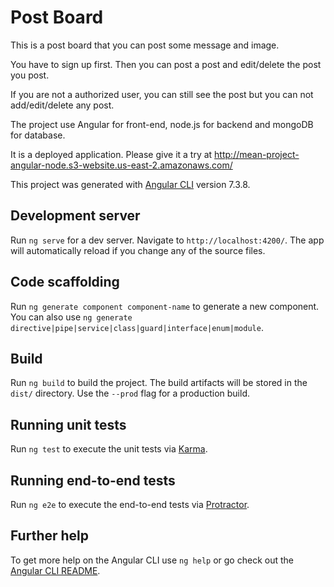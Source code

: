 # Post Board

This is a post board that you can post some message and image.

You have to sign up first. Then you can post a post and edit/delete the post you post.

If you are not a authorized user, you can still see the post but you can not add/edit/delete any post.

The project use Angular for front-end, node.js for backend and mongoDB for database.

It is a deployed application. Please give it a try at http://mean-project-angular-node.s3-website.us-east-2.amazonaws.com/

This project was generated with [Angular CLI](https://github.com/angular/angular-cli) version 7.3.8.

## Development server

Run `ng serve` for a dev server. Navigate to `http://localhost:4200/`. The app will automatically reload if you change any of the source files.

## Code scaffolding

Run `ng generate component component-name` to generate a new component. You can also use `ng generate directive|pipe|service|class|guard|interface|enum|module`.

## Build

Run `ng build` to build the project. The build artifacts will be stored in the `dist/` directory. Use the `--prod` flag for a production build.

## Running unit tests

Run `ng test` to execute the unit tests via [Karma](https://karma-runner.github.io).

## Running end-to-end tests

Run `ng e2e` to execute the end-to-end tests via [Protractor](http://www.protractortest.org/).

## Further help

To get more help on the Angular CLI use `ng help` or go check out the [Angular CLI README](https://github.com/angular/angular-cli/blob/master/README.md).
